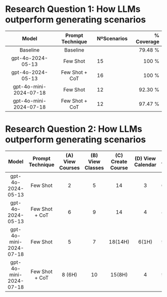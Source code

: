 # Research Question 1: How LLMs outperform generating scenarios

|         Model          | Prompt Technique | NºScenarios | % Coverage |
|:----------------------:|:----------------:|-------------|-----------:|
|        Baseline        |     Baseline     |             |    79.48 % |
|   gpt-4o-2024-05-13    |     Few Shot     | 15          |      100 % |
|   gpt-4o-2024-05-13    | Few Shot + CoT	  | 16          |      100 % |
| gpt-4o-mini-2024-07-18 |     Few Shot     | 12          |    92.30 % |
| gpt-4o-mini-2024-07-18 | Few Shot + CoT	  | 12          |    97.47 % |

# Research Question 2: How LLMs outperform generating scenarios

|         Model          | Prompt Technique | (A) View Courses | (B) View Classes | (C) Create Course | (D) View Calendar | Average | Average Lines Changed |
|:----------------------:|:----------------:|:----------------:|:----------------:|:-----------------:|:-----------------:|:--------|----------------------:|
|   gpt-4o-2024-05-13    |     Few Shot     |        2         |        5         |        14         |         3         | 6       |               22.64 % |
|   gpt-4o-2024-05-13    | Few Shot + CoT	  |        6         |        9         |        14         |         4         | 8.25    |               31.13 % |
| gpt-4o-mini-2024-07-18 |     Few Shot     |        5         |        7         |      18(14H)      |       6(1H)       | 9       |                31.30% |
| gpt-4o-mini-2024-07-18 | Few Shot + CoT	  |      8 (6H)      |        10        |      15(8H)       |         4         | 9.25    |                 34.9% |